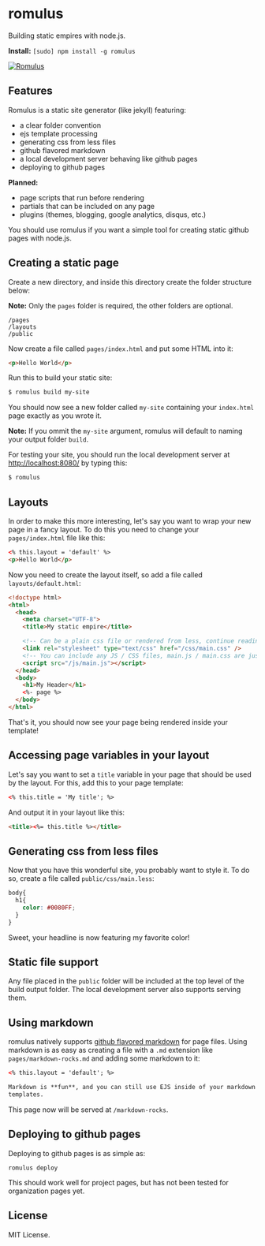 # romulus

Building static empires with node.js.

**Install:** `[sudo] npm install -g romulus`

[![Romulus](romulus.jpg)](romulus.jpg)

## Features

Romulus is a static site generator (like jekyll) featuring:

* a clear folder convention
* ejs template processing
* generating css from less files
* github flavored markdown
* a local development server behaving like github pages
* deploying to github pages

**Planned:**

* page scripts that run before rendering
* partials that can be included on any page
* plugins (themes, blogging, google analytics, disqus, etc.)

You should use romulus if you want a simple tool for creating static github
pages with node.js.

## Creating a static page

Create a new directory, and inside this directory create the folder structure below:

**Note:** Only the `pages` folder is required, the other folders are optional.

```
/pages
/layouts
/public
```

Now create a file called `pages/index.html` and put some HTML into it:

```html
<p>Hello World</p>
```

Run this to build your static site:

```bash
$ romulus build my-site
```

You should now see a new folder called `my-site` containing your `index.html`
page exactly as you wrote it.

**Note:** If you ommit the `my-site` argument, romulus will default to naming
your output folder `build`.

For testing your site, you should run the local development server at
[http://localhost:8080/](http://localhost:8080/) by typing this:

```bash
$ romulus
```

## Layouts

In order to make this more interesting, let's say you want to wrap your new
page in a fancy layout. To do this you need to change your `pages/index.html`
file like this:

```html
<% this.layout = 'default' %>
<p>Hello World</p>
```

Now you need to create the layout itself, so add a file called
`layouts/default.html`:

```html
<!doctype html>
<html>
  <head>
    <meta charset="UTF-8">
    <title>My static empire</title>

    <!-- Can be a plain css file or rendered from less, continue reading -->
    <link rel="stylesheet" type="text/css" href="/css/main.css" />
    <!-- You can include any JS / CSS files, main.js / main.css are just examples -->
    <script src="/js/main.js"></script>
  </head>
  <body>
    <h1>My Header</h1>
    <%- page %>
  </body>
</html>
```

That's it, you should now see your page being rendered inside your template!

## Accessing page variables in your layout

Let's say you want to set a `title` variable in your page that should be used
by the layout. For this, add this to your page template:

```html
<% this.title = 'My title'; %>
```

And output it in your layout like this:

```html
<title><%= this.title %></title>
```

## Generating css from less files

Now that you have this wonderful site, you probably want to style it. To do so,
create a file called `public/css/main.less`:

```css
body{
  h1{
    color: #0080FF;
  }
}
```

Sweet, your headline is now featuring my favorite color!

## Static file support

Any file placed in the `public` folder will be included at the top level of the
build output folder. The local development server also supports serving them.

## Using markdown

romulus natively supports
[github flavored markdown](https://github.com/isaacs/github-flavored-markdown)
for page files. Using markdown is as easy as creating a file with
a `.md` extension like `pages/markdown-rocks.md` and adding some markdown to it:

```html
<% this.layout = 'default'; %>

Markdown is **fun**, and you can still use EJS inside of your markdown
templates.
```

This page now will be served at `/markdown-rocks`.

## Deploying to github pages

Deploying to github pages is as simple as:

```
romulus deploy
```

This should work well for project pages, but has not been tested for
organization pages yet.

## License

MIT License.
